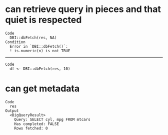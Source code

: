 # can retrieve query in pieces and that quiet is respected

    Code
      DBI::dbFetch(res, NA)
    Condition
      Error in `DBI::dbFetch()`:
      ! is.numeric(n) is not TRUE

---

    Code
      df <- DBI::dbFetch(res, 10)

# can get metadata

    Code
      res
    Output
      <BigQueryResult>
        Query: SELECT cyl, mpg FROM mtcars
        Has completed: FALSE
        Rows fetched: 0


